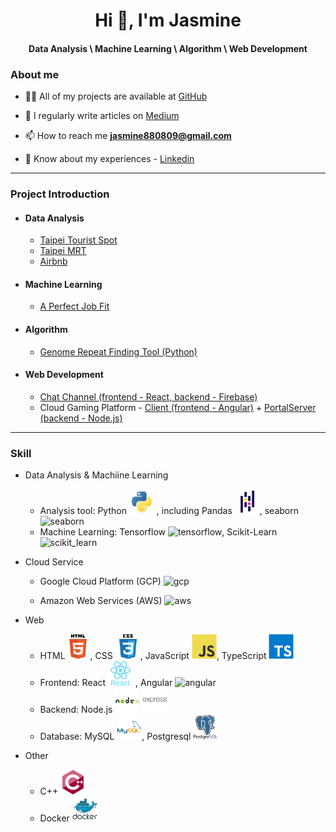 <h1 align="center">Hi 👋, I'm Jasmine</h1>
<h4 align="center">Data Analysis \ Machine Learning \ Algorithm \ Web Development</h4>

<h3 align="left">About me</h3>

- 👨‍💻 All of my projects are available at [GitHub](https://github.com/Jasmine-fe?tab=repositories)

- 📝 I regularly write articles on [Medium](https://medium.com/@jasmine880809)

- 📫 How to reach me **jasmine880809@gmail.com**

- 📄 Know about my experiences - [Linkedin](https://www.linkedin.com/in/jia-min-li-jasmine/)

---

<h3 align="left">Project Introduction</h3>

- <h4 align="left">Data Analysis</h4>

  - [Taipei Tourist Spot](https://github.com/Jasmine-fe/Taipei_Tourist_Spot)
  - [Taipei MRT](https://github.com/Jasmine-fe/Taipei_MRT)
  - [Airbnb](https://github.com/Jasmine-fe/Airbnb)
- <h4 align="left">Machine Learning</h4>

  - [A Perfect Job Fit](https://github.com/Jasmine-fe/A_Perfect_Job_Fit)
- <h4 align="left">Algorithm</h4>

  - [Genome Repeat Finding Tool (Python)](https://github.com/Jasmine-fe/Genome_Repeat_Finding_Tool)
- <h4 align="left">Web Development</h4>

  - [Chat Channel (frontend - React, backend - Firebase)](https://github.com/Jasmine-fe/Chat_Channel)
  - Cloud Gaming Platform - [Client (frontend - Angular)](https://github.com/Jasmine-fe/Client) + [PortalServer (backend - Node.js)](https://github.com/Jasmine-fe/Portal_Server)

---

<p align="left">   

<h3 align="left">Skill</h3>

- Data Analysis & Machiine Learning    
 
    - Analysis tool: Python <img src="https://raw.githubusercontent.com/devicons/devicon/master/icons/python/python-original.svg" alt="python" width="40" height="40" /> , including Pandas <img src="https://raw.githubusercontent.com/devicons/devicon/2ae2a900d2f041da66e950e4d48052658d850630/icons/pandas/pandas-original.svg" alt="pandas" width="40" height="40" />, seaborn <img src="https://seaborn.pydata.org/_images/logo-mark-lightbg.svg" alt="seaborn" width="40" height="40" /> 
    - Machine Learning: Tensorflow <img src="https://www.vectorlogo.zone/logos/tensorflow/tensorflow-icon.svg" alt="tensorflow" width="40" height="40" />, Scikit-Learn <img src="https://upload.wikimedia.org/wikipedia/commons/0/05/Scikit_learn_logo_small.svg" alt="scikit_learn" width="40" height="40" />

- Cloud Service

    - Google Cloud Platform (GCP) <img src="https://www.vectorlogo.zone/logos/google_cloud/google_cloud-icon.svg" alt="gcp" width="40" height="40" />
    
    - Amazon Web Services (AWS) <img src="https://upload.wikimedia.org/wikipedia/commons/9/93/Amazon_Web_Services_Logo.svg" alt="aws" width="40" height="40" />

- Web
    - HTML<img src="https://raw.githubusercontent.com/devicons/devicon/master/icons/html5/html5-original-wordmark.svg" alt="html5" width="40" height="40" />, CSS <img src="https://raw.githubusercontent.com/devicons/devicon/master/icons/css3/css3-original-wordmark.svg" alt="css3" width="40" height="40" />, JavaScript <img src="https://raw.githubusercontent.com/devicons/devicon/master/icons/javascript/javascript-original.svg" alt="javascript" width="40" height="40" />, TypeScript <img src="https://raw.githubusercontent.com/devicons/devicon/master/icons/typescript/typescript-original.svg" alt="typescript" width="40" height="40" />
    - Frontend: React <img src="https://raw.githubusercontent.com/devicons/devicon/master/icons/react/react-original-wordmark.svg" alt="react" width="40" height="40" /> , Angular <img src="https://angular.io/assets/images/logos/angular/angular.svg" alt="angular" width="40" height="40" />
    - Backend: Node.js <img src="https://raw.githubusercontent.com/devicons/devicon/master/icons/nodejs/nodejs-original-wordmark.svg" alt="nodejs" width="40" height="40" /> <img src="https://raw.githubusercontent.com/devicons/devicon/master/icons/express/express-original-wordmark.svg" alt="express" width="40" height="40" /> </a>
    - Database: MySQL <img src="https://raw.githubusercontent.com/devicons/devicon/master/icons/mysql/mysql-original-wordmark.svg" alt="mysql" width="40" height="40" />, Postgresql <img src="https://raw.githubusercontent.com/devicons/devicon/master/icons/postgresql/postgresql-original-wordmark.svg"
          alt="postgresql" width="40" height="40" />
 
- Other

    - C++ <img src="https://raw.githubusercontent.com/devicons/devicon/master/icons/cplusplus/cplusplus-original.svg" alt="cplusplus" width="40" height="40" />
    - Docker <img src="https://raw.githubusercontent.com/devicons/devicon/master/icons/docker/docker-original-wordmark.svg" alt="docker" width="40" height="40" />
  
</p>

